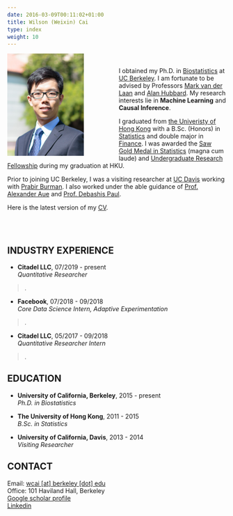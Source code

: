 ```yaml
---
date: 2016-03-09T00:11:02+01:00
title: Wilson (Weixin) Cai
type: index
weight: 10
---
```



<img style="float: left;margin:0 5rem 0 0" src="IMG_7950-2.jpg" width="35%" height="35%">
<br>

<!-- I am a Quantitative Researcher in Artificial Intelligence at Citadel.  -->

I obtained my Ph.D. in [Biostatistics](http://www.stat.berkeley.edu/biostat) at [UC Berkeley](http://statistics.berkeley.edu/). I am fortunate to be advised by Professors [Mark van der Laan](http://www.stat.berkeley.edu/~laan/) and [Alan Hubbard](http://hubbard.berkeley.edu/). My research interests lie in **Machine Learning** and **Causal Inference**.

I graduated from [the Univeristy of Hong Kong](http://hku.hk) with a B.Sc. (Honors) in [Statistics](http://www.saasweb.hku.hk/) and double major in [Finance](http://fbe.hku.hk/). I was awarded the [Saw Gold Medal in Statistics](http://www.saasweb.hku.hk/programme/scholarship.php) (magna cum laude) and [Undergraduate Research Fellowship](http://tl.hku.hk/urfp/) during my graduation at HKU.

Prior to joining UC Berkeley, I was a visiting researcher at [UC Davis](http://www.stat.ucdavis.edu/) working with [Prabir Burman](http://www.stat.ucdavis.edu/~burman/). I also worked under the able guidance of [Prof. Alexander Aue](http://www.stat.ucdavis.edu/~alexaue/) and [Prof. Debashis Paul](http://www.stat.ucdavis.edu/~debashis/).


Here is the latest version of my [CV](./cv.pdf).

<br>
<br>

## INDUSTRY EXPERIENCE

- **Citadel LLC**, 07/2019 - present<br>
*Quantitative Researcher* <br>
<blockquote>.</blockquote>

- **Facebook**, 07/2018 - 09/2018<br>
*Core Data Science Intern, Adaptive Experimentation* <br>
<blockquote>.</blockquote>

- **Citadel LLC**, 05/2017 - 09/2018<br>
*Quantitative Researcher Intern* <br>
<blockquote>.</blockquote>


## EDUCATION

- **University of California, Berkeley**, 2015 - present <br>
*Ph.D. in Biostatistics*

- **The University of Hong Kong**, 2011 - 2015 <br>
*B.Sc. in Statistics*

- **University of California, Davis**, 2013 - 2014 <br>
*Visiting Researcher*

## CONTACT

Email: [wcai [at] berkeley [dot] edu](mailto:wcai@berkeley.edu) <br>
Office: 101 Haviland Hall, Berkeley <br>
[Google scholar profile](https://goo.gl/fKSd5l) <br>
[Linkedin](https://www.linkedin.com/in/wilsoncai)